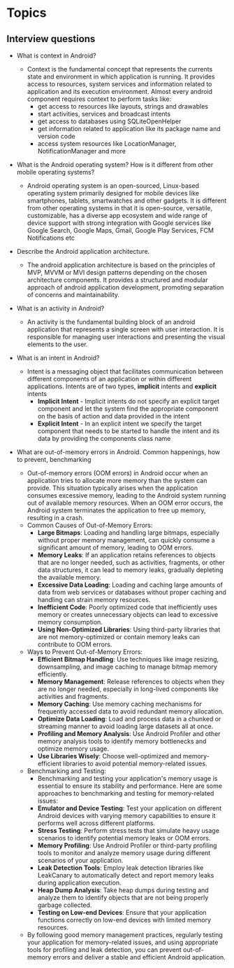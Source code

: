 # Topics

## Interview questions
- What is context in Android?
  - Context is the fundamental concept that represents the currents state and environment in which application is running. It provides
access to resources, system services and information related to application and its execution environment. Almost every android component
requires context to perform tasks like:
      - get access to resources like layouts, strings and drawables
      - start activities, services and broadcast intents
      - get access to databases using SQLiteOpenHelper
      - get information related to application like its package name and version code
      - access system resources like LocationManager, NotificationManager and more
   
- What is the Android operating system? How is it different from other mobile operating systems?
  - Android operating system is an open-sourced, Linux-based operating system primarily designed for mobile devices like smartphones,
    tablets, smartwatches and other gadgets. It is different from other operating systems in that it is open-source, versatile,
    customizable, has a diverse app ecosystem and wide range of device support with strong integration with Google services like
    Google Search, Google Maps, Gmail, Google Play Services, FCM Notifications etc
- Describe the Android application architecture.
  - The android application architecture is based on the principles of MVP, MVVM or MVI design patterns depending on the chosen
    architecture components. It provides a structured and modular approach of android application development, promoting separation of
    concerns and maintainability.
- What is an activity in Android?
  - An activity is the fundamental building block of an android application that represents a single screen with user interaction. It is responsible for managing user interactions and presenting the visual elements to the user.
- What is an intent in Android?
  - Intent is a messaging object that facilitates communication between different components of an application or within different applications. Intents are of two types, **implicit** intents and **explicit** intents
      - **Implicit Intent** - Implicit intents do not specify an explicit target component and let the system find the appropriate component on the basis of action and data provided in the intent
      - **Explicit Intent** - In an explicit intent we specify the target component that needs to be started to handle the intent and its data by providing the components class name
- What are out-of-memory errors in Android. Common happenings, how to prevent, benchmarking
  - Out-of-memory errors (OOM errors) in Android occur when an application tries to allocate more memory than the system can provide. This situation typically arises when the application consumes excessive memory, leading to the Android system running out of available memory resources. When an OOM error occurs, the Android system terminates the application to free up memory, resulting in a crash.
  - Common Causes of Out-of-Memory Errors:
      - **Large Bitmaps**: Loading and handling large bitmaps, especially without proper memory management, can quickly consume a significant amount of memory, leading to OOM errors.
      - **Memory Leaks**: If an application retains references to objects that are no longer needed, such as activities, fragments, or other data structures, it can lead to memory leaks, gradually depleting the available memory.
      - **Excessive Data Loading**: Loading and caching large amounts of data from web services or databases without proper caching and handling can strain memory resources.
      - **Inefficient Code**: Poorly optimized code that inefficiently uses memory or creates unnecessary objects can lead to excessive memory consumption.
      - **Using Non-Optimized Libraries**: Using third-party libraries that are not memory-optimized or contain memory leaks can contribute to OOM errors.
  - Ways to Prevent Out-of-Memory Errors:
      - **Efficient Bitmap Handling**: Use techniques like image resizing, downsampling, and image caching to manage bitmap memory efficiently.
      - **Memory Management**: Release references to objects when they are no longer needed, especially in long-lived components like activities and fragments.
      - **Memory Caching**: Use memory caching mechanisms for frequently accessed data to avoid redundant memory allocation.
      - **Optimize Data Loading**: Load and process data in a chunked or streaming manner to avoid loading large datasets all at once.
      - **Profiling and Memory Analysis**: Use Android Profiler and other memory analysis tools to identify memory bottlenecks and optimize memory usage.
      - **Use Libraries Wisely**: Choose well-optimized and memory-efficient libraries to avoid potential memory-related issues.
  - Benchmarking and Testing:
      - Benchmarking and testing your application's memory usage is essential to ensure its stability and performance. Here are some approaches to benchmarking and testing for memory-related issues:
      - **Emulator and Device Testing**: Test your application on different Android devices with varying memory capabilities to ensure it performs well across different platforms.
      - **Stress Testing**: Perform stress tests that simulate heavy usage scenarios to identify potential memory leaks or OOM errors.
      - **Memory Profiling**: Use Android Profiler or third-party profiling tools to monitor and analyze memory usage during different scenarios of your application.
      - **Leak Detection Tools**: Employ leak detection libraries like LeakCanary to automatically detect and report memory leaks during application execution.
      - **Heap Dump Analysis**: Take heap dumps during testing and analyze them to identify objects that are not being properly garbage collected.
      - **Testing on Low-end Devices**: Ensure that your application functions correctly on low-end devices with limited memory resources.
  - By following good memory management practices, regularly testing your application for memory-related issues, and using appropriate tools for profiling and leak detection, you can prevent out-of-memory errors and deliver a stable and efficient Android application.
